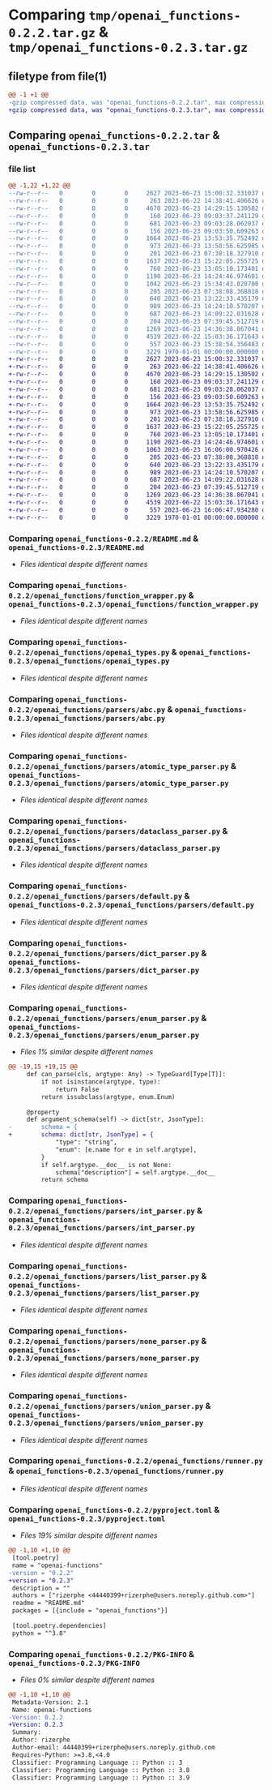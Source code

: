 # Comparing `tmp/openai_functions-0.2.2.tar.gz` & `tmp/openai_functions-0.2.3.tar.gz`

## filetype from file(1)

```diff
@@ -1 +1 @@
-gzip compressed data, was "openai_functions-0.2.2.tar", max compression
+gzip compressed data, was "openai_functions-0.2.3.tar", max compression
```

## Comparing `openai_functions-0.2.2.tar` & `openai_functions-0.2.3.tar`

### file list

```diff
@@ -1,22 +1,22 @@
--rw-r--r--   0        0        0     2627 2023-06-23 15:00:32.331037 openai_functions-0.2.2/README.md
--rw-r--r--   0        0        0      263 2023-06-22 14:38:41.406626 openai_functions-0.2.2/openai_functions/__init__.py
--rw-r--r--   0        0        0     4670 2023-06-23 14:29:15.130502 openai_functions-0.2.2/openai_functions/function_wrapper.py
--rw-r--r--   0        0        0      160 2023-06-23 09:03:37.241129 openai_functions-0.2.2/openai_functions/json_type.py
--rw-r--r--   0        0        0      681 2023-06-23 09:03:28.062037 openai_functions-0.2.2/openai_functions/openai_types.py
--rw-r--r--   0        0        0      156 2023-06-23 09:03:50.609263 openai_functions-0.2.2/openai_functions/parsers/__init__.py
--rw-r--r--   0        0        0     1664 2023-06-23 13:53:35.752492 openai_functions-0.2.2/openai_functions/parsers/abc.py
--rw-r--r--   0        0        0      973 2023-06-23 13:58:56.625985 openai_functions-0.2.2/openai_functions/parsers/atomic_type_parser.py
--rw-r--r--   0        0        0      201 2023-06-23 07:38:18.327910 openai_functions-0.2.2/openai_functions/parsers/bool_parser.py
--rw-r--r--   0        0        0     1637 2023-06-23 15:22:05.255725 openai_functions-0.2.2/openai_functions/parsers/dataclass_parser.py
--rw-r--r--   0        0        0      760 2023-06-23 13:05:10.173401 openai_functions-0.2.2/openai_functions/parsers/default.py
--rw-r--r--   0        0        0     1190 2023-06-23 14:24:46.974601 openai_functions-0.2.2/openai_functions/parsers/dict_parser.py
--rw-r--r--   0        0        0     1042 2023-06-23 15:34:43.820700 openai_functions-0.2.2/openai_functions/parsers/enum_parser.py
--rw-r--r--   0        0        0      205 2023-06-23 07:38:08.368818 openai_functions-0.2.2/openai_functions/parsers/float_parser.py
--rw-r--r--   0        0        0      640 2023-06-23 13:22:33.435179 openai_functions-0.2.2/openai_functions/parsers/int_parser.py
--rw-r--r--   0        0        0      989 2023-06-23 14:24:10.570207 openai_functions-0.2.2/openai_functions/parsers/list_parser.py
--rw-r--r--   0        0        0      687 2023-06-23 14:09:22.031628 openai_functions-0.2.2/openai_functions/parsers/none_parser.py
--rw-r--r--   0        0        0      204 2023-06-23 07:39:45.512719 openai_functions-0.2.2/openai_functions/parsers/str_parser.py
--rw-r--r--   0        0        0     1269 2023-06-23 14:36:38.867041 openai_functions-0.2.2/openai_functions/parsers/union_parser.py
--rw-r--r--   0        0        0     4539 2023-06-22 15:03:36.171643 openai_functions-0.2.2/openai_functions/runner.py
--rw-r--r--   0        0        0      557 2023-06-23 15:38:54.356483 openai_functions-0.2.2/pyproject.toml
--rw-r--r--   0        0        0     3229 1970-01-01 00:00:00.000000 openai_functions-0.2.2/PKG-INFO
+-rw-r--r--   0        0        0     2627 2023-06-23 15:00:32.331037 openai_functions-0.2.3/README.md
+-rw-r--r--   0        0        0      263 2023-06-22 14:38:41.406626 openai_functions-0.2.3/openai_functions/__init__.py
+-rw-r--r--   0        0        0     4670 2023-06-23 14:29:15.130502 openai_functions-0.2.3/openai_functions/function_wrapper.py
+-rw-r--r--   0        0        0      160 2023-06-23 09:03:37.241129 openai_functions-0.2.3/openai_functions/json_type.py
+-rw-r--r--   0        0        0      681 2023-06-23 09:03:28.062037 openai_functions-0.2.3/openai_functions/openai_types.py
+-rw-r--r--   0        0        0      156 2023-06-23 09:03:50.609263 openai_functions-0.2.3/openai_functions/parsers/__init__.py
+-rw-r--r--   0        0        0     1664 2023-06-23 13:53:35.752492 openai_functions-0.2.3/openai_functions/parsers/abc.py
+-rw-r--r--   0        0        0      973 2023-06-23 13:58:56.625985 openai_functions-0.2.3/openai_functions/parsers/atomic_type_parser.py
+-rw-r--r--   0        0        0      201 2023-06-23 07:38:18.327910 openai_functions-0.2.3/openai_functions/parsers/bool_parser.py
+-rw-r--r--   0        0        0     1637 2023-06-23 15:22:05.255725 openai_functions-0.2.3/openai_functions/parsers/dataclass_parser.py
+-rw-r--r--   0        0        0      760 2023-06-23 13:05:10.173401 openai_functions-0.2.3/openai_functions/parsers/default.py
+-rw-r--r--   0        0        0     1190 2023-06-23 14:24:46.974601 openai_functions-0.2.3/openai_functions/parsers/dict_parser.py
+-rw-r--r--   0        0        0     1063 2023-06-23 16:06:00.970426 openai_functions-0.2.3/openai_functions/parsers/enum_parser.py
+-rw-r--r--   0        0        0      205 2023-06-23 07:38:08.368818 openai_functions-0.2.3/openai_functions/parsers/float_parser.py
+-rw-r--r--   0        0        0      640 2023-06-23 13:22:33.435179 openai_functions-0.2.3/openai_functions/parsers/int_parser.py
+-rw-r--r--   0        0        0      989 2023-06-23 14:24:10.570207 openai_functions-0.2.3/openai_functions/parsers/list_parser.py
+-rw-r--r--   0        0        0      687 2023-06-23 14:09:22.031628 openai_functions-0.2.3/openai_functions/parsers/none_parser.py
+-rw-r--r--   0        0        0      204 2023-06-23 07:39:45.512719 openai_functions-0.2.3/openai_functions/parsers/str_parser.py
+-rw-r--r--   0        0        0     1269 2023-06-23 14:36:38.867041 openai_functions-0.2.3/openai_functions/parsers/union_parser.py
+-rw-r--r--   0        0        0     4539 2023-06-22 15:03:36.171643 openai_functions-0.2.3/openai_functions/runner.py
+-rw-r--r--   0        0        0      557 2023-06-23 16:06:47.934280 openai_functions-0.2.3/pyproject.toml
+-rw-r--r--   0        0        0     3229 1970-01-01 00:00:00.000000 openai_functions-0.2.3/PKG-INFO
```

### Comparing `openai_functions-0.2.2/README.md` & `openai_functions-0.2.3/README.md`

 * *Files identical despite different names*

### Comparing `openai_functions-0.2.2/openai_functions/function_wrapper.py` & `openai_functions-0.2.3/openai_functions/function_wrapper.py`

 * *Files identical despite different names*

### Comparing `openai_functions-0.2.2/openai_functions/openai_types.py` & `openai_functions-0.2.3/openai_functions/openai_types.py`

 * *Files identical despite different names*

### Comparing `openai_functions-0.2.2/openai_functions/parsers/abc.py` & `openai_functions-0.2.3/openai_functions/parsers/abc.py`

 * *Files identical despite different names*

### Comparing `openai_functions-0.2.2/openai_functions/parsers/atomic_type_parser.py` & `openai_functions-0.2.3/openai_functions/parsers/atomic_type_parser.py`

 * *Files identical despite different names*

### Comparing `openai_functions-0.2.2/openai_functions/parsers/dataclass_parser.py` & `openai_functions-0.2.3/openai_functions/parsers/dataclass_parser.py`

 * *Files identical despite different names*

### Comparing `openai_functions-0.2.2/openai_functions/parsers/default.py` & `openai_functions-0.2.3/openai_functions/parsers/default.py`

 * *Files identical despite different names*

### Comparing `openai_functions-0.2.2/openai_functions/parsers/dict_parser.py` & `openai_functions-0.2.3/openai_functions/parsers/dict_parser.py`

 * *Files identical despite different names*

### Comparing `openai_functions-0.2.2/openai_functions/parsers/enum_parser.py` & `openai_functions-0.2.3/openai_functions/parsers/enum_parser.py`

 * *Files 1% similar despite different names*

```diff
@@ -19,15 +19,15 @@
     def can_parse(cls, argtype: Any) -> TypeGuard[Type[T]]:
         if not isinstance(argtype, type):
             return False
         return issubclass(argtype, enum.Enum)
 
     @property
     def argument_schema(self) -> dict[str, JsonType]:
-        schema = {
+        schema: dict[str, JsonType] = {
             "type": "string",
             "enum": [e.name for e in self.argtype],
         }
         if self.argtype.__doc__ is not None:
             schema["description"] = self.argtype.__doc__
         return schema
```

### Comparing `openai_functions-0.2.2/openai_functions/parsers/int_parser.py` & `openai_functions-0.2.3/openai_functions/parsers/int_parser.py`

 * *Files identical despite different names*

### Comparing `openai_functions-0.2.2/openai_functions/parsers/list_parser.py` & `openai_functions-0.2.3/openai_functions/parsers/list_parser.py`

 * *Files identical despite different names*

### Comparing `openai_functions-0.2.2/openai_functions/parsers/none_parser.py` & `openai_functions-0.2.3/openai_functions/parsers/none_parser.py`

 * *Files identical despite different names*

### Comparing `openai_functions-0.2.2/openai_functions/parsers/union_parser.py` & `openai_functions-0.2.3/openai_functions/parsers/union_parser.py`

 * *Files identical despite different names*

### Comparing `openai_functions-0.2.2/openai_functions/runner.py` & `openai_functions-0.2.3/openai_functions/runner.py`

 * *Files identical despite different names*

### Comparing `openai_functions-0.2.2/pyproject.toml` & `openai_functions-0.2.3/pyproject.toml`

 * *Files 19% similar despite different names*

```diff
@@ -1,10 +1,10 @@
 [tool.poetry]
 name = "openai-functions"
-version = "0.2.2"
+version = "0.2.3"
 description = ""
 authors = ["rizerphe <44440399+rizerphe@users.noreply.github.com>"]
 readme = "README.md"
 packages = [{include = "openai_functions"}]
 
 [tool.poetry.dependencies]
 python = "^3.8"
```

### Comparing `openai_functions-0.2.2/PKG-INFO` & `openai_functions-0.2.3/PKG-INFO`

 * *Files 0% similar despite different names*

```diff
@@ -1,10 +1,10 @@
 Metadata-Version: 2.1
 Name: openai-functions
-Version: 0.2.2
+Version: 0.2.3
 Summary: 
 Author: rizerphe
 Author-email: 44440399+rizerphe@users.noreply.github.com
 Requires-Python: >=3.8,<4.0
 Classifier: Programming Language :: Python :: 3
 Classifier: Programming Language :: Python :: 3.8
 Classifier: Programming Language :: Python :: 3.9
```

